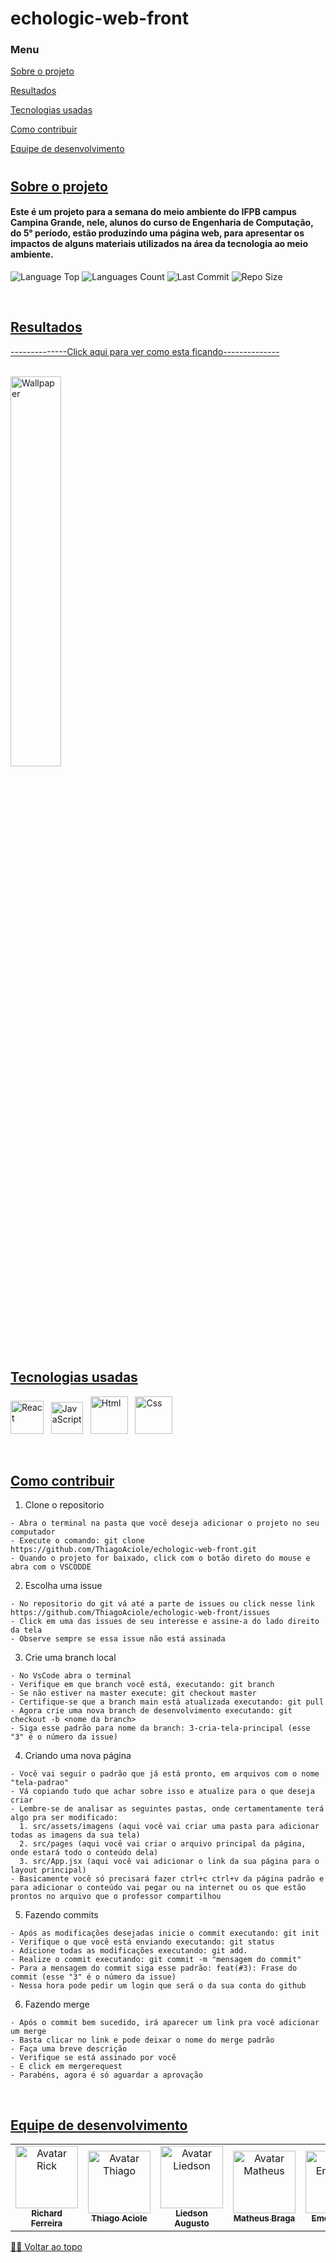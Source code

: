 <div align="left">
  
# echologic-web-front

### Menu
[Sobre o projeto](#sobre-o-projeto)
  
[Resultados](#resultados)
  
[Tecnologias usadas](#tecnologias-usadas)
  
[Como contribuir](#como-contribuir)
  
[Equipe de desenvolvimento](#equipe-de-desenvolvimento)

#
  
## [Sobre o projeto](#sobre-o-projeto)
<h4> 
Este é um projeto para a semana do meio ambiente do IFPB campus Campina Grande, nele, alunos do curso de Engenharia de Computação, do 5° período, estão produzindo uma página web, para apresentar os impactos de alguns materiais utilizados na área da tecnologia ao meio ambiente.
</h4>    
   
   
<p>
<!-- Image Shields -->
<img  alt="Language Top"  src="https://img.shields.io/github/languages/top/ThiagoAciole/echologic-web-front">
<img  alt="Languages Count"  src="https://img.shields.io/github/languages/count/ThiagoAciole/echologic-web-front">
<img  alt="Last Commit"  src="https://img.shields.io/github/last-commit/ThiagoAciole/echologic-web-front">
<img  alt="Repo Size"  src="https://img.shields.io/github/repo-size/ThiagoAciole/echologic-web-front">
</a>
</p>
<br>


## [Resultados](#resultados)

<a href="https://echologic.online/">--------------Click aqui para ver como esta ficando--------------</a>
<br><br>

<img  alt="Wallpaper"  src="https://media.discordapp.net/attachments/968556969428418650/1110307711616307230/1.png?" width="40%">

<br>

## [Tecnologias usadas](#tecnologias-usadas)

<img src="https://gitlab.com/uploads/-/system/project/avatar/31182514/logo-react-icon.png" alt="React" width="53"> &nbsp;
<img src="https://logodownload.org/wp-content/uploads/2022/04/javascript-logo-4.png" alt="JavaScript" width="51"> &nbsp;
<img src="https://cdn.pixabay.com/photo/2017/08/05/11/16/logo-2582748_1280.png" alt="Html" width="60"> &nbsp;
<img src="https://cdn.pixabay.com/photo/2017/08/05/11/16/logo-2582747_1280.png" alt="Css" width="60"> &nbsp;

<br>

## [Como contribuir](#como-contribuir)

  1. Clone o repositorio
  
    - Abra o terminal na pasta que você deseja adicionar o projeto no seu computador
    - Execute o comando: git clone https://github.com/ThiagoAciole/echologic-web-front.git
    - Quando o projeto for baixado, click com o botão direto do mouse e abra com o VSCODDE
    
  2. Escolha uma issue
  
    - No repositorio do git vá até a parte de issues ou click nesse link https://github.com/ThiagoAciole/echologic-web-front/issues
    - Click em uma das issues de seu interesse e assine-a do lado direito da tela
    - Observe sempre se essa issue não está assinada
    
  3. Crie uma branch local
  
    - No VsCode abra o terminal
    - Verifique em que branch você está, executando: git branch
    - Se não estiver na master execute: git checkout master
    - Certifique-se que a branch main está atualizada executando: git pull
    - Agora crie uma nova branch de desenvolvimento executando: git checkout -b <nome da branch>
    - Siga esse padrão para nome da branch: 3-cria-tela-principal (esse "3" é o número da issue)

  4. Criando uma nova página
  
    - Você vai seguir o padrão que já está pronto, em arquivos com o nome "tela-padrao"
    - Vá copiando tudo que achar sobre isso e atualize para o que deseja criar
    - Lembre-se de analisar as seguintes pastas, onde certamentamente terá algo pra ser modificado:
      1. src/assets/imagens (aqui você vai criar uma pasta para adicionar todas as imagens da sua tela)
      2. src/pages (aqui você vai criar o arquivo principal da página, onde estará todo o conteúdo dela)
      3. src/App.jsx (aqui você vai adicionar o link da sua página para o layout principal)
    - Basicamente você só precisará fazer ctrl+c ctrl+v da página padrão e para adicionar o conteúdo vai pegar ou na internet ou os que estão prontos no arquivo que o professor compartilhou
    
  5. Fazendo commits
  
    - Após as modificações desejadas inicie o commit executando: git init
    - Verifique o que você está enviando executando: git status
    - Adicione todas as modificações executando: git add.
    - Realize o commit executando: git commit -m "mensagem do commit"
    - Para a mensagem do commit siga esse padrão: feat(#3): Frase do commit (esse "3" é o número da issue)
    - Nessa hora pode pedir um login que será o da sua conta do github
  
  6. Fazendo merge
  
    - Após o commit bem sucedido, irá aparecer um link pra você adicionar um merge
    - Basta clicar no link e pode deixar o nome do merge padrão
    - Faça uma breve descrição
    - Verifique se está assinado por você
    - E click em mergerequest
    - Parabéns, agora é só aguardar a aprovação
   

<br>

## [Equipe de desenvolvimento](#equipe-de-desenvolvimento)

<table>
  <tr>
    <td align="center">
      <a href="https://github.com/RickFerreira">
        <img src="https://avatars.githubusercontent.com/u/40415279?v=4" width="100px;" alt="Avatar Rick"/><br>
        <sub>
          <b>Richard Ferreira</b>
        </sub>
      </a>
    </td>
    <td align="center">
      <a href="https://github.com/ThiagoAciole">
        <img src="https://avatars.githubusercontent.com/u/64097786?v=4" width="100px;" alt="Avatar Thiago"/><br>
        <sub>
          <b>Thiago Aciole</b>
        </sub>
      </a>
    </td>
    <td align="center">
      <a href="https://github.com/https://github.com/LiedsonAugusto">
        <img src="https://avatars.githubusercontent.com/u/93728229?v=4" width="100px;" alt="Avatar Liedson"/><br>
        <sub>
          <b>Liedson Augusto</b>
        </sub>
      </a>
    </td>
    <td align="center">
      <a href="https://github.com/mateusbrga">
        <img src="https://avatars.githubusercontent.com/u/93728229?v=4" width="100px;" alt="Avatar Matheus"/><br>
        <sub>
          <b>Matheus Braga</b>
        </sub>
      </a>
    </td>
    <td align="center">
      <a href="https://github.com/emersonianb">
        <img src="https://avatars.githubusercontent.com/u/90874749?v=4" width="100px;" alt="Avatar Emerson"/><br>
        <sub>
          <b>Emerson Ian</b>
        </sub>
      </a>
    </td>
    <td align="center">
      <a href="https://github.com/ynnayron">
        <img src="https://avatars.githubusercontent.com/u/93790229?v=4" width="100px;" alt="Avatar Emerson"/><br>
        <sub>
          <b>Ynnayron Juan</b>
        </sub>
      </a>
    </td>
     <td align="center">
      <a href="https://github.com/IvyssonUchoa">
        <img src="https://avatars.githubusercontent.com/u/87623117?v=4" width="100px;" alt="Avatar Ivysson"/><br>
        <sub>
          <b>Ivysson Uchoa</b>
        </sub>
      </a>
    </td>
  </tr>
</table>

[☝🏽 Voltar ao topo](#echologic-web-front)<br>

</div>
